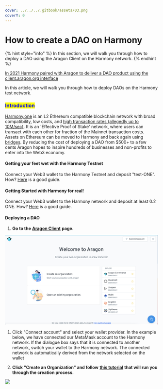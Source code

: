```yaml
---
cover: ../../../.gitbook/assets/03.png
coverY: 0
---
```


# How to create a DAO on Harmony

{% hint style="info" %}
&#x20;In this section, we will walk you through how to deploy a DAO using the Aragon Client on the Harmony network.&#x20;
{% endhint %}

[In 2021 Harmony paired with Aragon to deliver a DAO product using the client.aragon.org interface](https://blog.aragon.org/aragon-client-deployed-on-harmony/)

In this article, we will walk you through how to deploy DAOs on the Harmony test network.&#x20;

### <mark style="color:blue;">Introduction</mark>

[Harmony.one](https://www.harmony.one) is an L2 Ethereum compatible blockchain network with broad compatibility, low costs, and [high transaction rates (allegedly up to 10M/sec)](https://medium.com/@aervinaervin/harmony-10million-transactions-per-second-e8161b7b7f61). It is an 'Effective Proof of Stake' network, where users can transact with each other for fraction of the Mainnet transaction costs. Assets on Ethereum can be moved to Harmony and back again using [bridges](https://docs.harmony.one/home/general/horizon-bridge/bridging-eth-one). By reducing the cost of deploying a DAO from $500+ to a few cents Aragon hopes to inspire hundreds of businesses and non-profits to enter into the Web3 economy.

#### Getting your feet wet with the Harmony Testnet

Connect your Web3 wallet to the Harmony Testnet and deposit "test-ONE". How? [Here](../set-up-metamask/getting-started-with-harmony-testnet.md) is a good guide.&#x20;

#### Getting Started with Harmony for real!

Connect your Web3 wallet to the Harmony network and deposit at least 0.2 ONE. How? [Here](../set-up-metamask/getting-started-with-harmony.md) is a good guide.&#x20;

#### Deploying a DAO

1. **Go to the** [**Aragon Client**](https://client.aragon.org/#/) **page.**

![](../../../.gitbook/assets/file-WwpvtTSvLt.png)

1.  Click "Connect account" and select your wallet provider. In the example below, we have connected our MetaMask account to the Harmony network. If the dialogue box says that it is connected to another network, switch your wallet to the Harmony network. The connected network is automatically derived from the network selected on the wallet


2. **Click "Create an Organization" and follow** [**this tutorial**](how-to-create-a-dao-using-aragon-client/) **that will run you through the creation process.**

![](https://d33v4339jhl8k0.cloudfront.net/docs/assets/5c98a4fe0428633d2cf3fcf7/images/61db019ca6a5ee76d8a2e9cd/file-xKHkRPU0F6.png)
